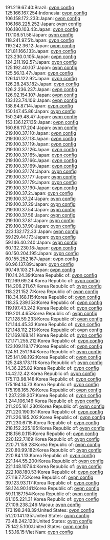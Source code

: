 191.219.67.40:Brazil: [ovpn config](vpn/191_219_67_40.ovpn)  
125.166.167.254:Indonesia: [ovpn config](vpn/125_166_167_254.ovpn)  
106.158.172.233:Japan: [ovpn config](vpn/106_158_172_233.ovpn)  
106.168.225.252:Japan: [ovpn config](vpn/106_168_225_252.ovpn)  
106.180.103.43:Japan: [ovpn config](vpn/106_180_103_43.ovpn)  
117.108.51.58:Japan: [ovpn config](vpn/117_108_51_58.ovpn)  
118.241.97.51:Japan: [ovpn config](vpn/118_241_97_51.ovpn)  
119.242.36.12:Japan: [ovpn config](vpn/119_242_36_12.ovpn)  
121.81.166.133:Japan: [ovpn config](vpn/121_81_166_133.ovpn)  
123.230.0.105:Japan: [ovpn config](vpn/123_230_0_105.ovpn)  
124.211.192.57:Japan: [ovpn config](vpn/124_211_192_57.ovpn)  
125.192.40.107:Japan: [ovpn config](vpn/125_192_40_107.ovpn)  
125.56.13.47:Japan: [ovpn config](vpn/125_56_13_47.ovpn)  
126.141.122.92:Japan: [ovpn config](vpn/126_141_122_92.ovpn)  
126.28.243.182:Japan: [ovpn config](vpn/126_28_243_182.ovpn)  
126.2.236.237:Japan: [ovpn config](vpn/126_2_236_237.ovpn)  
126.92.154.107:Japan: [ovpn config](vpn/126_92_154_107.ovpn)  
133.123.74.106:Japan: [ovpn config](vpn/133_123_74_106.ovpn)  
138.64.87.14:Japan: [ovpn config](vpn/138_64_87_14.ovpn)  
150.147.45.86:Japan: [ovpn config](vpn/150_147_45_86.ovpn)  
150.249.48.47:Japan: [ovpn config](vpn/150_249_48_47.ovpn)  
153.136.127.135:Japan: [ovpn config](vpn/153_136_127_135.ovpn)  
160.86.117.204:Japan: [ovpn config](vpn/160_86_117_204.ovpn)  
219.100.37.110:Japan: [ovpn config](vpn/219_100_37_110.ovpn)  
219.100.37.118:Japan: [ovpn config](vpn/219_100_37_118.ovpn)  
219.100.37.119:Japan: [ovpn config](vpn/219_100_37_119.ovpn)  
219.100.37.126:Japan: [ovpn config](vpn/219_100_37_126.ovpn)  
219.100.37.165:Japan: [ovpn config](vpn/219_100_37_165.ovpn)  
219.100.37.166:Japan: [ovpn config](vpn/219_100_37_166.ovpn)  
219.100.37.169:Japan: [ovpn config](vpn/219_100_37_169.ovpn)  
219.100.37.174:Japan: [ovpn config](vpn/219_100_37_174.ovpn)  
219.100.37.177:Japan: [ovpn config](vpn/219_100_37_177.ovpn)  
219.100.37.179:Japan: [ovpn config](vpn/219_100_37_179.ovpn)  
219.100.37.190:Japan: [ovpn config](vpn/219_100_37_190.ovpn)  
219.100.37.2:Japan: [ovpn config](vpn/219_100_37_2.ovpn)  
219.100.37.24:Japan: [ovpn config](vpn/219_100_37_24.ovpn)  
219.100.37.29:Japan: [ovpn config](vpn/219_100_37_29.ovpn)  
219.100.37.54:Japan: [ovpn config](vpn/219_100_37_54.ovpn)  
219.100.37.56:Japan: [ovpn config](vpn/219_100_37_56.ovpn)  
219.100.37.81:Japan: [ovpn config](vpn/219_100_37_81.ovpn)  
219.100.37.90:Japan: [ovpn config](vpn/219_100_37_90.ovpn)  
223.132.172.33:Japan: [ovpn config](vpn/223_132_172_33.ovpn)  
59.129.44.173:Japan: [ovpn config](vpn/59_129_44_173.ovpn)  
59.146.40.240:Japan: [ovpn config](vpn/59_146_40_240.ovpn)  
60.132.230.18:Japan: [ovpn config](vpn/60_132_230_18.ovpn)  
60.150.204.195:Japan: [ovpn config](vpn/60_150_204_195.ovpn)  
60.155.252.167:Japan: [ovpn config](vpn/60_155_252_167.ovpn)  
60.96.137.89:Japan: [ovpn config](vpn/60_96_137_89.ovpn)  
90.149.103.21:Japan: [ovpn config](vpn/90_149_103_21.ovpn)  
110.14.24.39:Korea Republic of: [ovpn config](vpn/110_14_24_39.ovpn)  
112.169.69.24:Korea Republic of: [ovpn config](vpn/112_169_69_24.ovpn)  
114.206.211.67:Korea Republic of: [ovpn config](vpn/114_206_211_67.ovpn)  
118.221.152.7:Korea Republic of: [ovpn config](vpn/118_221_152_7.ovpn)  
118.34.168.115:Korea Republic of: [ovpn config](vpn/118_34_168_115.ovpn)  
118.35.239.153:Korea Republic of: [ovpn config](vpn/118_35_239_153.ovpn)  
119.197.43.242:Korea Republic of: [ovpn config](vpn/119_197_43_242.ovpn)  
119.201.4.65:Korea Republic of: [ovpn config](vpn/119_201_4_65.ovpn)  
121.128.59.233:Korea Republic of: [ovpn config](vpn/121_128_59_233.ovpn)  
121.144.45.33:Korea Republic of: [ovpn config](vpn/121_144_45_33.ovpn)  
121.148.112.213:Korea Republic of: [ovpn config](vpn/121_148_112_213.ovpn)  
121.169.168.141:Korea Republic of: [ovpn config](vpn/121_169_168_141.ovpn)  
121.171.255.212:Korea Republic of: [ovpn config](vpn/121_171_255_212.ovpn)  
123.109.118.177:Korea Republic of: [ovpn config](vpn/123_109_118_177.ovpn)  
124.51.251.194:Korea Republic of: [ovpn config](vpn/124_51_251_194.ovpn)  
125.141.98.192:Korea Republic of: [ovpn config](vpn/125_141_98_192.ovpn)  
125.248.173.111:Korea Republic of: [ovpn config](vpn/125_248_173_111.ovpn)  
14.36.225.82:Korea Republic of: [ovpn config](vpn/14_36_225_82.ovpn)  
14.42.12.42:Korea Republic of: [ovpn config](vpn/14_42_12_42.ovpn)  
175.113.98.148:Korea Republic of: [ovpn config](vpn/175_113_98_148.ovpn)  
175.194.14.73:Korea Republic of: [ovpn config](vpn/175_194_14_73.ovpn)  
175.198.165.76:Korea Republic of: [ovpn config](vpn/175_198_165_76.ovpn)  
1.237.239.207:Korea Republic of: [ovpn config](vpn/1_237_239_207.ovpn)  
1.244.106.146:Korea Republic of: [ovpn config](vpn/1_244_106_146.ovpn)  
211.205.161.230:Korea Republic of: [ovpn config](vpn/211_205_161_230.ovpn)  
211.220.190.151:Korea Republic of: [ovpn config](vpn/211_220_190_151.ovpn)  
211.226.185.202:Korea Republic of: [ovpn config](vpn/211_226_185_202.ovpn)  
211.230.67.15:Korea Republic of: [ovpn config](vpn/211_230_67_15.ovpn)  
218.152.225.195:Korea Republic of: [ovpn config](vpn/218_152_225_195.ovpn)  
218.156.0.115:Korea Republic of: [ovpn config](vpn/218_156_0_115.ovpn)  
220.122.7.169:Korea Republic of: [ovpn config](vpn/220_122_7_169.ovpn)  
220.71.158.28:Korea Republic of: [ovpn config](vpn/220_71_158_28.ovpn)  
220.80.99.182:Korea Republic of: [ovpn config](vpn/220_80_99_182.ovpn)  
220.84.1.13:Korea Republic of: [ovpn config](vpn/220_84_1_13.ovpn)  
221.144.55.200:Korea Republic of: [ovpn config](vpn/221_144_55_200.ovpn)  
221.148.107.64:Korea Republic of: [ovpn config](vpn/221_148_107_64.ovpn)  
222.108.180.53:Korea Republic of: [ovpn config](vpn/222_108_180_53.ovpn)  
27.119.7.75:Korea Republic of: [ovpn config](vpn/27_119_7_75.ovpn)  
39.123.93.117:Korea Republic of: [ovpn config](vpn/39_123_93_117.ovpn)  
58.124.90.141:Korea Republic of: [ovpn config](vpn/58_124_90_141.ovpn)  
59.11.187.154:Korea Republic of: [ovpn config](vpn/59_11_187_154.ovpn)  
61.105.221.31:Korea Republic of: [ovpn config](vpn/61_105_221_31.ovpn)  
27.109.238.246:Macau: [ovpn config](vpn/27_109_238_246.ovpn)  
173.198.248.39:United States: [ovpn config](vpn/173_198_248_39.ovpn)  
51.20.141.135:United States: [ovpn config](vpn/51_20_141_135.ovpn)  
73.48.242.123:United States: [ovpn config](vpn/73_48_242_123.ovpn)  
75.142.5.100:United States: [ovpn config](vpn/75_142_5_100.ovpn)  
1.53.16.15:Viet Nam: [ovpn config](vpn/1_53_16_15.ovpn)  
